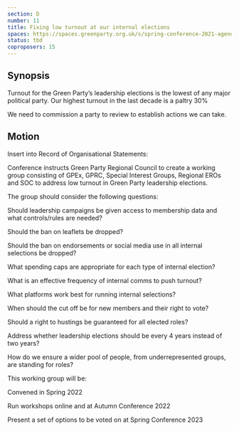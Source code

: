 ```yaml
---
section: D
number: 11
title: Fixing low turnout at our internal elections
spaces: https://spaces.greenparty.org.uk/s/spring-conference-2021-agenda-forum2/?contentId=77457
status: tbd
coproposers: 15
---
```

## Synopsis

Turnout for the Green Party’s leadership elections is the lowest of any major political party. Our highest turnout in the last decade is a paltry 30%

We need to commission a party to review to establish actions we can take.

## Motion

Insert into Record of Organisational Statements:

Conference instructs Green Party Regional Council to create a working group consisting of GPEx, GPRC, Special Interest Groups, Regional EROs and SOC to address low turnout in Green Party leadership elections.

The group should consider the following questions:

Should leadership campaigns be given access to membership data and what controls/rules are needed?

Should the ban on leaflets be dropped?

Should the ban on endorsements or social media use in all internal selections be dropped?

What spending caps are appropriate for each type of internal election?

What is an effective frequency of internal comms to push turnout?

What platforms work best for running internal selections?

When should the cut off be for new members and their right to vote?

Should a right to hustings be guaranteed for all elected roles?

Address whether leadership elections should be every 4 years instead of two years?

How do we ensure a wider pool of people, from underrepresented groups, are standing for roles?

This working group will be:

Convened in Spring 2022

Run workshops online and at Autumn Conference 2022

Present a set of options to be voted on at Spring Conference 2023
